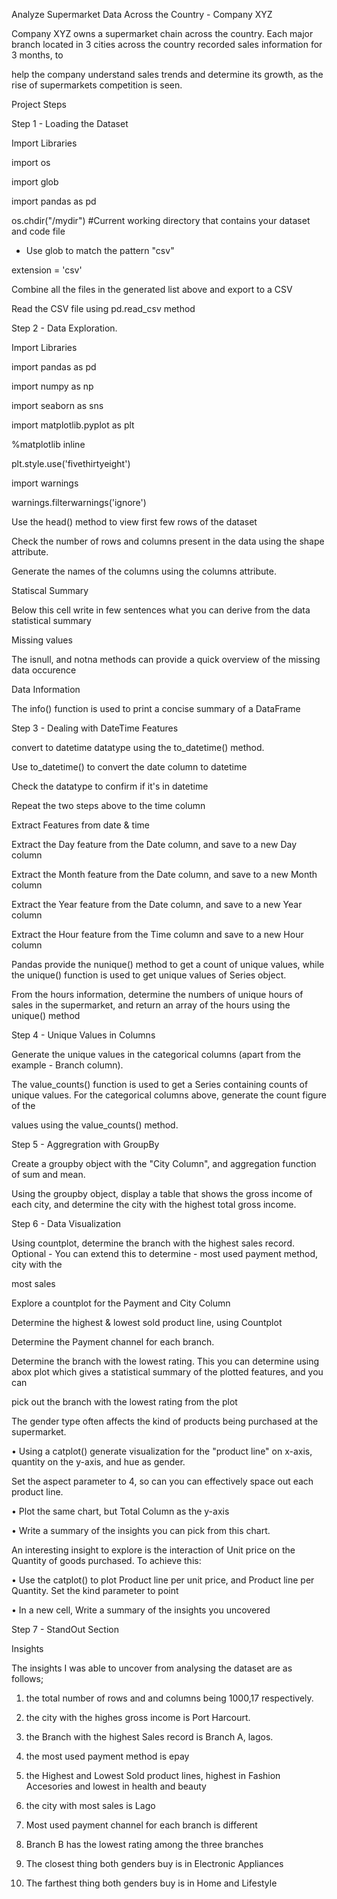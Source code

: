 Analyze Supermarket Data Across the Country - Company XYZ

Company XYZ owns a supermarket chain across the country. Each major branch located in 3 cities across the country recorded sales information for 3 months, to 

help the company understand sales trends and determine its growth, as the rise of supermarkets competition is seen.

Project Steps

Step 1 - Loading the Dataset

Import Libraries

import os

import glob

import pandas as pd

os.chdir("/mydir") #Current working directory that contains your dataset and code file

- Use glob to match the pattern "csv"

extension = 'csv'

Combine all the files in the generated list above and export to a CSV

Read the CSV file using pd.read_csv method

Step 2 - Data Exploration.

Import Libraries

import pandas as pd

import numpy as np

import seaborn as sns

import matplotlib.pyplot as plt

%matplotlib inline

plt.style.use('fivethirtyeight')  

import warnings

warnings.filterwarnings('ignore')

Use the head() method to view first few rows of the dataset

Check the number of rows and columns present in the data using the shape attribute.

Generate the names of the columns using the columns attribute.

Statiscal Summary

Below this cell write in few sentences what you can derive from the data statistical summary

Missing values

The isnull, and notna methods can provide a quick overview of the missing data occurence

Data Information

The info() function is used to print a concise summary of a DataFrame

Step 3 - Dealing with DateTime Features

convert to datetime datatype using the to_datetime() method. 

Use to_datetime() to convert the date column to datetime

Check the datatype to confirm if it's in datetime

Repeat the two steps above to the time column

Extract Features from date & time

Extract the Day feature from the Date column, and save to a new Day column

Extract the Month feature from the Date column, and save to a new Month column

Extract the Year feature from the Date column, and save to a new Year column

Extract the Hour feature from the Time column and save to a new Hour column

Pandas provide the nunique() method to get a count of unique values, while the unique() function is used to get unique values of Series object.

From the hours information, determine the numbers of unique hours of sales in the supermarket, and return an array of the hours using the unique() method

Step 4 - Unique Values in Columns

Generate the unique values in the categorical columns (apart from the example - Branch column).

The value_counts() function is used to get a Series containing counts of unique values. For the categorical columns above, generate the count figure of the 

values using the value_counts() method.

Step 5 - Aggregration with GroupBy

Create a groupby object with the "City Column", and aggregation function of sum and mean.

Using the groupby object, display a table that shows the gross income of each city, and determine the city with the highest total gross income.

Step 6 - Data Visualization

Using countplot, determine the branch with the highest sales record. Optional - You can extend this to determine - most used payment method, city with the 

most sales

Explore a countplot for the Payment and City Column

Determine the highest & lowest sold product line, using Countplot

Determine the Payment channel for each branch.

Determine the branch with the lowest rating. This you can determine using abox plot which gives a statistical summary of the plotted features, and you can 

pick out the branch with the lowest rating from the plot

The gender type often affects the kind of products being purchased at the supermarket.

•	Using a catplot() generate visualization for the "product line" on x-axis, quantity on the y-axis, and hue as gender. 

Set the aspect parameter to 4, so can you can effectively space out each product line.

•	Plot the same chart, but Total Column as the y-axis

•	Write a summary of the insights you can pick from this chart.

An interesting insight to explore is the interaction of Unit price on the Quantity of goods purchased. To achieve this:

•	Use the catplot() to plot Product line per unit price, and Product line per Quantity. Set the kind parameter to point 

•	In a new cell, Write a summary of the insights you uncovered

Step 7 - StandOut Section

Insights

The insights I was able to uncover from analysing the dataset are as follows;

1.	the total number of rows and and columns being 1000,17 respectively.

2.	the city with the highes gross income is Port Harcourt.

3.	the Branch with the highest Sales record is Branch A, lagos.

4.	the most used payment method is epay

5.	the Highest and Lowest Sold product lines, highest in Fashion Accesories and lowest in health and beauty

6.	the city with most sales is Lago

7.	Most used payment channel for each branch is different

8.	Branch B has the lowest rating among the three branches

9.	The closest thing both genders buy is in Electronic Appliances

10.	The farthest thing both genders buy is in Home and Lifestyle


